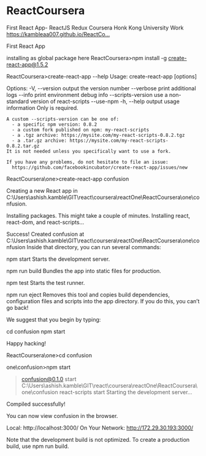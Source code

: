 # ReactCoursera

First React App- ReactJS Redux Coursera Honk Kong University Work https://kambleaa007.github.io/ReactCo…

First React App

installing as global package here
ReactCoursera>npm install -g create-react-app@1.5.2

ReactCoursera>create-react-app --help
Usage: create-react-app <project-directory> [options]

Options:
  -V, --version                            output the version number
  --verbose                                print additional logs
  --info                                   print environment debug info
  --scripts-version <alternative-package>  use a non-standard version of react-scripts
  --use-npm
  -h, --help                               output usage information
    Only <project-directory> is required.

    A custom --scripts-version can be one of:
      - a specific npm version: 0.8.2
      - a custom fork published on npm: my-react-scripts
      - a .tgz archive: https://mysite.com/my-react-scripts-0.8.2.tgz
      - a .tar.gz archive: https://mysite.com/my-react-scripts-0.8.2.tar.gz
    It is not needed unless you specifically want to use a fork.

    If you have any problems, do not hesitate to file an issue:
      https://github.com/facebookincubator/create-react-app/issues/new


ReactCoursera\one>create-react-app confusion

Creating a new React app in C:\Users\ashish.kamble\GIT\react\coursera\reactOne\ReactCoursera\one\confusion.

Installing packages. This might take a couple of minutes.
Installing react, react-dom, and react-scripts...

Success! Created confusion at C:\Users\ashish.kamble\GIT\react\coursera\reactOne\ReactCoursera\one\confusion
Inside that directory, you can run several commands:

  npm start
    Starts the development server.

  npm run build
    Bundles the app into static files for production.

  npm test
    Starts the test runner.

  npm run eject
    Removes this tool and copies build dependencies, configuration files
    and scripts into the app directory. If you do this, you can’t go back!

We suggest that you begin by typing:

  cd confusion
  npm start

Happy hacking!


ReactCoursera\one>cd confusion

one\confusion>npm start

> confusion@0.1.0 start C:\Users\ashish.kamble\GIT\react\coursera\reactOne\ReactCoursera\one\confusion
> react-scripts start
Starting the development server...

Compiled successfully!

You can now view confusion in the browser.

  Local:            http://localhost:3000/
  On Your Network:  http://172.29.30.193:3000/

Note that the development build is not optimized.
To create a production build, use npm run build.






